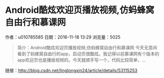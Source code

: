 # Android酷炫欢迎页播放视频,仿蚂蜂窝自由行和慕课网
作者：u010785585
日期：2016-11-18 13:29
浏览量：5025
> 简介：Android酷炫欢迎页播放视频,仿蚂蜂窝自由行和慕课网
  今天无意间看到了蚂蜂窝自由行的app，启动页很酷炫。我记得以前慕课网有个版本的app欢迎页也是播放视频的。今天就顺手写一个，代码比较简单，...

 链接：http://blog.csdn.net/linglongxin24/article/details/53115253
